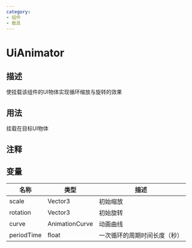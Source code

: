 ```yaml
---
category: 
- 组件
- 载具
---
```

# UiAnimator
## 描述

使挂载该组件的UI物体实现循环缩放与旋转的效果

## 用法

挂载在目标UI物体

## 注释

## 变量
| 名称 | 类型 | 描述 |
| ----------- | ----------- | ----------- |
| scale  | Vector3 | 初始缩放 |  
| rotation  | Vector3 | 初始旋转 |  
| curve | AnimationCurve | 动画曲线 |  
| periodTime | float | 一次循环的周期时间长度（秒） |  
